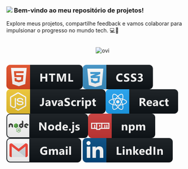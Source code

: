 ### <a href="https://www.gautamkrishnar.com/"><img src="https://media.giphy.com/media/hvRJCLFzcasrR4ia7z/giphy.gif" width="5%"></a> Bem-vindo ao meu repositório de projetos!
Explore meus projetos, compartilhe feedback e vamos colaborar para impulsionar o progresso no mundo tech. 💻🚀
##
<div align="center">
  <img src="https://github-readme-stats.vercel.app/api/top-langs?username=MagalhaesVini&show_icons=true&locale=en&layout=compact&theme=chartreuse-dark" alt="ovi" />
</div>

##

<div align='center' style="display: inline_block">
  <img align="left" alt="VM-HTML" src="https://raw.githubusercontent.com/MikeCodesDotNET/ColoredBadges/master/svg/dev/languages/html.svg">
  <img align="left" alt="VM-CSS" src="https://raw.githubusercontent.com/MikeCodesDotNET/ColoredBadges/master/svg/dev/languages/css3.svg">
  <img align="left" alt="VM-Js" src="https://raw.githubusercontent.com/MikeCodesDotNET/ColoredBadges/master/svg/dev/languages/js.svg">
  <img align="left" alt="VM-React" src="https://raw.githubusercontent.com/MikeCodesDotNET/ColoredBadges/master/svg/dev/frameworks/react.svg">
  <img align="left" alt="VM-React" src="https://raw.githubusercontent.com/MikeCodesDotNET/ColoredBadges/master/svg/dev/frameworks/nodejs.svg">
  <img align="left" alt="VM-React" src="https://raw.githubusercontent.com/MikeCodesDotNET/ColoredBadges/master/svg/dev/services/npm.svg">
</div></br>

##

<div align='left'>
  <a href = "mailto:vinizipi@gmail.com"><img src="https://raw.githubusercontent.com/MikeCodesDotNET/ColoredBadges/master/svg/social/gmail.svg" target="_blank"></a>
  <a href="https://www.linkedin.com/in/magalhaesvinicius/" target="_blank"><img src="https://raw.githubusercontent.com/MikeCodesDotNET/ColoredBadges/master/svg/social/linkedin.svg" target="_blank"></a> 
</div>
